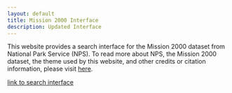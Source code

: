 ```yaml
---
layout: default
title: Mission 2000 Interface
description: Updated Interface
---
```


This website provides a search interface for the Mission 2000 dataset from National Park Service (NPS). To read more about NPS, the Mission 2000 dataset, the theme used by this website, and other credits or citation information, please visit [here](./about-page.html).

[link to search interface](searchTool.html) 

